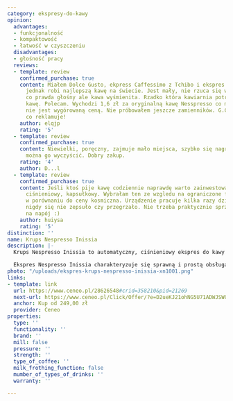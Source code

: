 ```yaml
---
category: ekspresy-do-kawy
opinion:
  advantages:
  - funkcjonalność
  - kompaktowość
  - łatwość w czyszczeniu
  disadvantages:
  - głośność pracy
  reviews:
  - template: review
    confirmed_purchase: true
    content: Miałem Dolce Gusto, ekpress Caffessimo z Tchibo i ekspres z Lidla. Ten
      jednak robi najlepszą kawę na świecie. Jest mały, nie rzuca się w oczy. Jest
      co prawda głośny ale kawa wyśmienita. Rzadko która kawiarnia potrafi tak zrobić
      kawę. Polecam. Wychodzi 1,6 zł za oryginalną kawę Nesspresso co moim zdaniem
      nie jest wygórowaną ceną. Nie próbowałem jeszcze zamienników. G.Clooney wiedział
      co reklamuje!
    author: elqjp
    rating: '5'
  - template: review
    confirmed_purchase: true
    content: Niewielki, poręczny, zajmuje mało miejsca, szybko się nagrzewa. Łatwo
      można go wyczyścić. Dobry zakup.
    rating: '4'
    author: D...l
  - template: review
    confirmed_purchase: true
    content: Jeśli ktoś pije kawę codziennie naprawdę warto zainwestować w ekspres
      ciśnieniowy, kapsułkowy. Wybrałam ten ze wzgledu na ograniczone fundusze i jakoś
      w porównaniu do ceny kosmiczna. Urządzenie pracuje kilka razy dziennie i jeszcze
      nigdy się nie zepsuło czy przegrzało. Nie trzeba praktycznie sprzątać ani czekać
      na napój :)
    author: huiysa
    rating: '5'
distinction: ''
name: Krups Nespresso Inissia
description: |-
  Krups Nespresso Inissia to automatyczny, ciśnieniowy ekspres do kawy o mocy 1260 W z intuicyjnym interfejsem, funkcją automatycznego wyłączania i możliwością regulacji podstawki. Umożliwia przygotowanie prawie 30 rozmaitych rodzajów kaw kapsułkowych. Nowoczesny i stylowy design ekspresu sprawia, że urządzenie wygląda świetnie w każdej kuchni.

  Ekspres Nespresso Inissia charakteryzuje się sprawną i prostą obsługą pomimo mnogości funkcji, w jaką go wyposażono. Wygodny dostęp do wszystkich elementów ekspresu gwarantuje wysoką funkcjonalność urządzenia, która jest bardzo istotna w przypadku jego częstego użytkowania. Sprzęt umożliwia przygotowanie napojów z kapsułek, dzięki czemu użytkownik ma dostęp do szerokiej gamy rodzajów kaw o różnych walorach smakowych. Pojemnik na kapsułki mieści jedenaście sztuk, dzięki czemu nie ma konieczności opróżniania urządzenia za każdym razem po zakończeniu procesu. Nieprzeciętny design ekspresu został wyróżniony tytułem "Red Dot: Product Design 2014".
photo: "/uploads/ekspres-krups-nespresso-inissia-xn1001.png"
links:
- template: link
  url: https://www.ceneo.pl/28626548#crid=358210&pid=21269
  next-url: https://www.ceneo.pl/Click/Offer/?e=D2ueKJ21ohNG5U71ADWJSWOf5a1V4EiTT9tQsb_CcGW-4cWd7RKYDaW60jhXkX8bUquEMQT9Ivnvd9aauJDUtvHMNO3P_9H-ySCIEfmYdB4i2afBuEocp5joHZVa2RZYaY4JweBEgUCNMAtXUHvZ6pFa7iXVOkhDqlIZGqv9Xxk3LldrKweO75xs_gME7wwtwYB5pdpz9udV4G-gOX-CZUdVg404jP4tq8ci7fMW_L3CX8HJigKc-isIamsVBKKJvNIGje6YOhfh52byKcuVC88zoQhFeIF_7d_Zdj_67EpFpNFgCkXi5orfntcM3BqLpVBMwlkFDd3mr3KDRqqouP_F5Wh_f6kjpVBMwlkFDd2lUEzCWQUN3Y4HmVaUx5YQdlowp0P8jPvZO1h_UQBfardCgyGVMS-KxtPC5QRccJP-U3jLuVoBmrMPM78jdihNPLFDmmDMI8QOgQ1FRBbKQEfRy4b0MB4pnm4I7-B0RtCpj3ELwoGRs9JTirvIFvN3&a=2&rc=notset
  anchor: Kup od 249,00 zł
  provider: Ceneo
properties:
  type: ''
  functionality: ''
  brand: ''
  mill: false
  pressure: ''
  strength: ''
  type_of_coffee: ''
  milk_frothing_function: false
  mumber_of_types_of_drinks: ''
  warranty: ''

---
```

